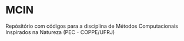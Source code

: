 # MCIN
Repósitório com códigos para a disciplina de Métodos Computacionais Inspirados na Natureza (PEC - COPPE/UFRJ)
